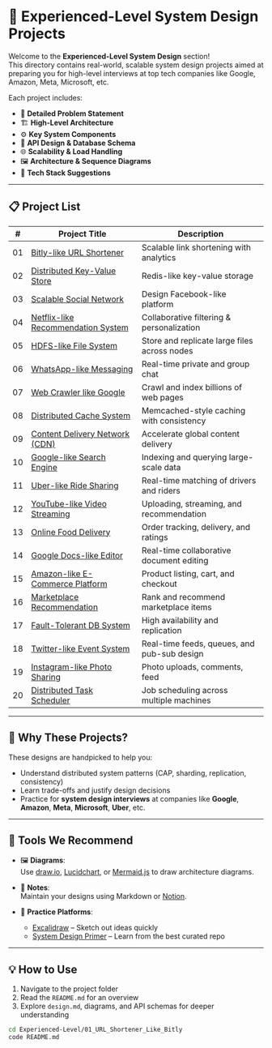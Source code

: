 # 🧠 Experienced-Level System Design Projects

Welcome to the **Experienced-Level System Design** section!  
This directory contains real-world, scalable system design projects aimed at preparing you for high-level interviews at top tech companies like Google, Amazon, Meta, Microsoft, etc.

Each project includes:
- 📌 **Detailed Problem Statement**
- 🏗️ **High-Level Architecture**
- ⚙️ **Key System Components**
- 🔄 **API Design & Database Schema**
- 🌐 **Scalability & Load Handling**
- 🖼️ **Architecture & Sequence Diagrams**
- 🔧 **Tech Stack Suggestions**

---

## 📋 Project List

| #  | Project Title                                      | Description                                          |
|----|----------------------------------------------------|------------------------------------------------------|
| 01 | [Bitly-like URL Shortener](./01_URL_Shortener_Like_Bitly/) | Scalable link shortening with analytics             |
| 02 | [Distributed Key-Value Store](./02_Distributed_KV_Store/)   | Redis-like key-value storage                        |
| 03 | [Scalable Social Network](./03_Scalable_Social_Network/)    | Design Facebook-like platform                       |
| 04 | [Netflix-like Recommendation System](./04_Recommendation_Netflix/) | Collaborative filtering & personalization     |
| 05 | [HDFS-like File System](./05_Distributed_File_System/)      | Store and replicate large files across nodes        |
| 06 | [WhatsApp-like Messaging](./06_RealTime_Messaging_App/)     | Real-time private and group chat                    |
| 07 | [Web Crawler like Google](./07_Web_Crawler/)                | Crawl and index billions of web pages               |
| 08 | [Distributed Cache System](./08_Distributed_Cache/)         | Memcached-style caching with consistency            |
| 09 | [Content Delivery Network (CDN)](./09_CDN/)                 | Accelerate global content delivery                  |
| 10 | [Google-like Search Engine](./10_Search_Engine_Like_Google/)| Indexing and querying large-scale data              |
| 11 | [Uber-like Ride Sharing](./11_Ride_Sharing_Like_Uber/)      | Real-time matching of drivers and riders            |
| 12 | [YouTube-like Video Streaming](./12_Video_Streaming_Like_YouTube/)| Uploading, streaming, and recommendation         |
| 13 | [Online Food Delivery](./13_Food_Delivery_Like_Zomato/)     | Order tracking, delivery, and ratings               |
| 14 | [Google Docs-like Editor](./14_Collab_Editor_Google_Docs/)  | Real-time collaborative document editing            |
| 15 | [Amazon-like E-Commerce Platform](./15_ECommerce_Like_Amazon/)| Product listing, cart, and checkout              |
| 16 | [Marketplace Recommendation](./16_Marketplace_Recommendation/)| Rank and recommend marketplace items              |
| 17 | [Fault-Tolerant DB System](./17_Distributed_Database_System/)| High availability and replication                   |
| 18 | [Twitter-like Event System](./18_Event_Driven_System/)      | Real-time feeds, queues, and pub-sub design         |
| 19 | [Instagram-like Photo Sharing](./19_Instagram_Photo_Sharing/)| Photo uploads, comments, feed                      |
| 20 | [Distributed Task Scheduler](./20_Task_Scheduler_Distributed/)| Job scheduling across multiple machines          |

---

## 🚀 Why These Projects?

These designs are handpicked to help you:
- Understand distributed system patterns (CAP, sharding, replication, consistency)
- Learn trade-offs and justify design decisions
- Practice for **system design interviews** at companies like **Google**, **Amazon**, **Meta**, **Microsoft**, **Uber**, etc.

---

## 🧰 Tools We Recommend

- 🖼️ **Diagrams**:  
  Use [draw.io](https://draw.io), [Lucidchart](https://lucidchart.com), or [Mermaid.js](https://mermaid.js.org/) to draw architecture diagrams.

- 📒 **Notes**:  
  Maintain your designs using Markdown or [Notion](https://www.notion.so).

- 🧪 **Practice Platforms**:
  - [Excalidraw](https://excalidraw.com/) – Sketch out ideas quickly  
  - [System Design Primer](https://github.com/donnemartin/system-design-primer) – Learn from the best curated repo

---

## 💡 How to Use

1. Navigate to the project folder
2. Read the `README.md` for an overview
3. Explore `design.md`, diagrams, and API schemas for deeper understanding

```bash
cd Experienced-Level/01_URL_Shortener_Like_Bitly
code README.md
```

